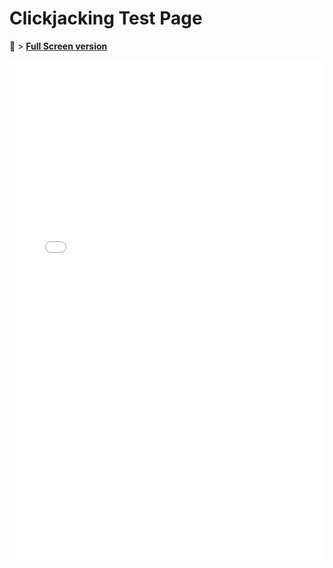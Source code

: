 # Clickjacking Test Page

:blue_book: &gt; **[Full Screen version](/assets/clickjack/)**

<div style="overflow: hidden;">
    <iframe src="/assets/clickjack/" scrolling="no" style="border: 0px; height: 800px; margin-top: -0px; width:100%"></iframe>
</div>

